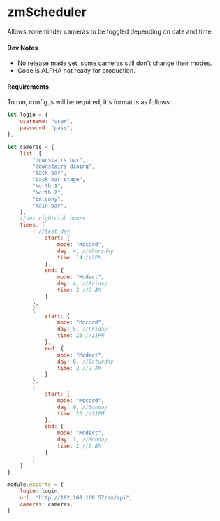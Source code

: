 # zmScheduler
Allows zoneminder cameras to be toggled depending on date and time.

#### Dev Notes
- No release made yet, some cameras still don't change their modes.
- Code is ALPHA not ready for production.

#### Requirements
To run, config.js will be required, it's format is as follows:

``` javascript
let login = {
    username: "user",
    password: "pass",
};

let cameras = {
    list: [
        "downstairs bar",
        "downstairs dining",
        "back bar",
        "back bar stage",
        "North 1",
        "North 2",
        "balcony",
        "main bar",
    ],
    //our nightclub hours.
    times: [
        { //test day
            start: {
                mode: "Mocord",
                day: 4, //thursday
                time: 14 //2PM
            },
            end: {
                mode: "Modect",
                day: 4, //friday
                time: 2 //2 AM
            }
        },
        {
            start: {
                mode: "Mocord",
                day: 5, //Friday
                time: 23 //11PM
            },
            end: {
                mode: "Modect",
                day: 6, //Saturday
                time: 2 //2 AM
            }
        },
        {
            start: {
                mode: "Mocord",
                day: 0, //Sunday
                time: 23 //11PM
            },
            end: {
                mode: "Modect",
                day: 1, //Monday
                time: 2 //2 AM
            }
        }
    ]
}

module.exports = {
    login: login,
    url: "http://192.168.100.57/zm/api",
    cameras: cameras,
}
```
